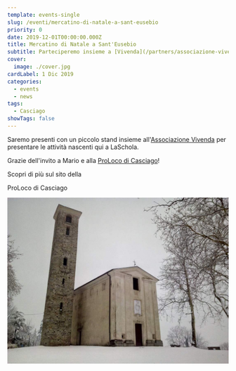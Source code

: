 ```yaml
---
template: events-single
slug: /eventi/mercatino-di-natale-a-sant-eusebio
priority: 0
date: 2019-12-01T00:00:00.000Z
title: Mercatino di Natale a Sant'Eusebio
subtitle: Parteciperemo insieme a [Vivenda](/partners/associazione-vivenda) e le altre associazioni di Casciago
cover:
  image: ./cover.jpg
cardLabel: 1 Dic 2019
categories:
  - events
  - news
tags:
  - Casciago
showTags: false
---
```


<EntryInfo variant="frequency" label="1 dicembre 2019" value="dalle 10 alle 18"/>
<EntryInfo variant="facebook" label="Segui l'evento" value="su [facebook](https://www.facebook.com/events/441590786500996)"/>
<EntryInfo variant="location" label="Ci trovate" value="alla [Chiesa di Sant'Eusebio di Casciago](https://goo.gl/maps/qx5urf1eLAYHPJNWA)" bottom={6}/>

<Row alignItems="center">
<Col md={6} initial>

Saremo presenti con un piccolo stand insieme all'[Associazione Vivenda](/partners/associazione-vivenda/) per presentare le attività nascenti qui a LaSchola.

<Footnote top={3}>

Grazie dell'invito a Mario e alla [ProLoco di Casciago](https://www.facebook.com/ProlocoCasciago/)!

</Footnote>

Scopri di più sul sito della

<BtnLink href="http://www.prolococasciago.it/eventi.html">ProLoco di Casciago</BtnLink>
</Col>
<Col md={6}>

![Sant'Eusebio](./chiesa-di-sant-eusebio-a-casciago.jpg)

</Col>
</Row>
